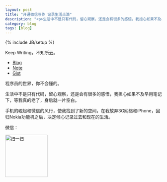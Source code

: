 ```yaml
---
layout: post
title: "开通微信写作 记录生活点滴"
description: "<p>生活中不是只有代码，留心观察，还是会有很多的感悟，我担心如果不及早用笔记下，等我真的老了，身后就一片空白。</p><p>手机的崛起和微信的风行，使我找到了新的空间，在我放弃3G网络和iPhone，回归Nokia功能机之后，决定倾心记录过去和现在的生活。</p>"
category: blog
tags: [blog]
---
```

{% include JB/setup %}

Keep Writing，不知所云。

* [Blog](http://chenzixin.com/)
* [Note](http://christen.cn/)
* [Gist](https://gist.github.com/chenzixin/)

程序员的世界，你不会懂的。

生活中不是只有代码，留心观察，还是会有很多的感悟，我担心如果不及早用笔记下，等我真的老了，身后就一片空白。

手机的崛起和微信的风行，使我找到了新的空间，在我放弃3G网络和iPhone，回归Nokia功能机之后，决定倾心记录过去和现在的生活。

微信：

<img src="http://chenzixin.com/static/img/wechat.jpg" width="136px" height="136px" alt="扫一扫">
